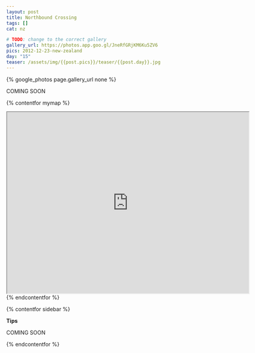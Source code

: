 ```yaml
---
layout: post
title: Northbound Crossing
tags: []
cat: nz

# TODO: change to the correct gallery
gallery_url: https://photos.app.goo.gl/JneRfGRjKM6Ku5ZV6
pics: 2012-12-23-new-zealand
day: "15"
teaser: /assets/img/{{post.pics}}/teaser/{{post.day}}.jpg
---
```


{% google_photos page.gallery_url none %}

COMING SOON


{% contentfor mymap %}
<iframe src="https://www.google.com/maps/d/embed?mid=1UzcoTuGQTH5UR2fmnmd8E1dVTrA&ehbc=2E312F" width="640" height="480"></iframe>
{% endcontentfor %}

{% contentfor sidebar %}

**Tips**  

COMING SOON

{% endcontentfor %}